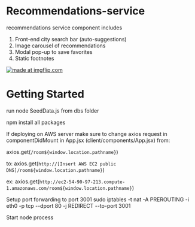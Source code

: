 # Recommendations-service
recommendations service component includes
1. Front-end city search bar (auto-suggestions)
2. Image carousel of recommendations
3. Modal pop-up to save favorites
4. Static footnotes


<a href="https://imgflip.com/gif/2yiis2"><img src="https://i.imgflip.com/2yiis2.gif" title="made at imgflip.com"/></a>

# Getting Started

run node SeedData.js from dbs folder

npm install all packages

If deploying on AWS server make sure to change axios request in componentDidMount in App.jsx (client/components/App.jsx)
from: 

axios.get(`/room${window.location.pathname}`) 

to:
axios.get(`http://[Insert AWS EC2 public DNS]/room${window.location.pathname}`) 

ex:
axios.get(`http://ec2-54-90-97-213.compute-1.amazonaws.com/room${window.location.pathname}`)

Setup port forwarding to port 3001
sudo iptables -t nat -A PREROUTING -i eth0 -p tcp --dport 80 -j REDIRECT --to-port 3001

Start node process

